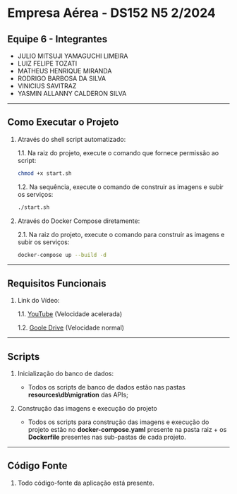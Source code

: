 # **Empresa Aérea - DS152 N5 2/2024** 

## **Equipe 6 - Integrantes**
- JULIO MITSUJI YAMAGUCHI LIMEIRA
- LUIZ FELIPE TOZATI
- MATHEUS HENRIQUE MIRANDA
- RODRIGO BARBOSA DA SILVA
- VINICIUS SAVITRAZ
- YASMIN ALLANNY CALDERON SILVA

---

## **Como Executar o Projeto**

1. Através do shell script automatizado:

   1.1. Na raiz do projeto, execute o comando que fornece permissão ao script:
     
    ```bash
    chmod +x start.sh
    ```
    
   1.2. Na sequência, execute o comando de construir as imagens e subir os serviços:
     
    ```bash
    ./start.sh
    ```
    
2. Através do Docker Compose diretamente:

    2.1. Na raiz do projeto, execute o comando para construir as imagens e subir os serviços:
     
    ```bash
    docker-compose up --build -d
    ```

---

## **Requisitos Funcionais**

1. Link do Vídeo:

    1.1. [YouTube](https://youtu.be/XA6vPZW9oj0) (Velocidade acelerada)

    1.2. [Goole Drive](https://drive.google.com/drive/folders/19QShZeNdSQuWYuxDJ5Bc_1zptIMcxHq9?usp=drive_link) (Velocidade normal)

---

## **Scripts**

1. Inicialização do banco de dados:
   - Todos os scripts de banco de dados estão nas pastas **resources\db\migration** das APIs;
  
2. Construção das imagens e execução do projeto
   - Todos os scripts para construção das imagens e execução do projeto estão no **docker-compose.yaml** presente na pasta raiz + os **Dockerfile** presentes nas sub-pastas de cada projeto.

---

## **Código Fonte**

1. Todo código-fonte da aplicação está presente.
